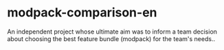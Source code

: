 # modpack-comparison-en
An independent project whose ultimate aim was to inform a team decision about choosing the best feature bundle (modpack) for the team's needs..
